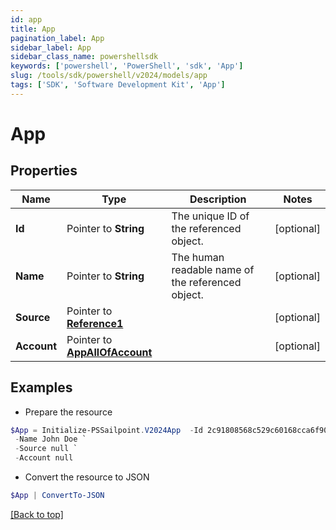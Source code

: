 ```yaml
---
id: app
title: App
pagination_label: App
sidebar_label: App
sidebar_class_name: powershellsdk
keywords: ['powershell', 'PowerShell', 'sdk', 'App'] 
slug: /tools/sdk/powershell/v2024/models/app
tags: ['SDK', 'Software Development Kit', 'App']
---
```



# App

## Properties

Name | Type | Description | Notes
------------ | ------------- | ------------- | -------------
**Id** |  Pointer to **String** | The unique ID of the referenced object. | [optional] 
**Name** |  Pointer to **String** | The human readable name of the referenced object. | [optional] 
**Source** |  Pointer to [**Reference1**](reference1) |  | [optional] 
**Account** |  Pointer to [**AppAllOfAccount**](app-all-of-account) |  | [optional] 

## Examples

- Prepare the resource
```powershell
$App = Initialize-PSSailpoint.V2024App  -Id 2c91808568c529c60168cca6f90c1313 `
 -Name John Doe `
 -Source null `
 -Account null
```

- Convert the resource to JSON
```powershell
$App | ConvertTo-JSON
```


[[Back to top]](#) 

